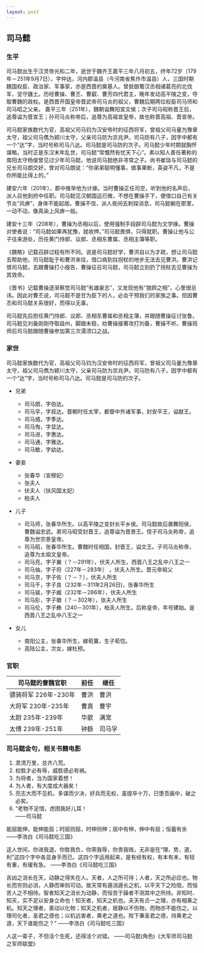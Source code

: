 ```yaml
---
layout: post
---
```

## 司马懿


### 生平
司马懿出生于汉灵帝光和二年，逝世于魏齐王嘉平三年八月初五，终年72岁（179年－251年9月7日），字仲达，河内郡温县（今河南省焦作市温县）人，三国时期魏国权臣、政治家、军事家，亦是西晋的奠基人。曾抵御蜀汉丞相诸葛亮的北伐军，坚守疆土。历经曹操、曹丕、曹叡、曹芳四代君主，晚年发动高平陵之变，夺取曹魏的政权。是西晋开国皇帝晋武帝司马炎的祖父，曹魏后期两位权臣司马师和司马昭之父亲。
嘉平三年（251年），魏朝谥舞阳宣文侯；次子司马昭称晋王后，追尊谥为晋宣王；孙司马炎称帝后，追尊为高祖宣皇帝，故也称晋高祖、晋宣帝。


司马懿家族数代为官，高祖父司马钧为汉安帝时的征西将军，曾祖父司马量为豫章太守，祖父司马儁为颍川太守，父亲司马防为京兆尹。司马防有八子，因字中都有一个“达”字，当时号称司马八达。司马懿是司马防的次子。司马懿少年时期就胸怀谋略，当时正是东汉末年乱世，司马懿“常慨然有忧天下心”。素以知人善任著称的南阳太守杨俊曾见过少年司马懿，他说司马懿绝非寻常之子。尚书崔琰与司马懿的兄长司马朗交好，曾对司马朗说：“你弟弟聪明懂事，做事果断，英姿不凡，不是你所能比得上的。”

建安六年（201年），郡中推举他为计掾。当时曹操正任司空，听到他的名声后，派人召他到府中任职。司马懿见汉朝国运已微，不想在曹操手下，便借口自己有关节炎“风痹”，身体不能起居。曹操不信，派人夜间去刺探消息，司马懿躺在那里，一动不动，像真染上风痹一般。

建安十三年（208年），曹操为丞相以后，使用强制手段辟司马懿为文学掾。曹操对使者说：“司马懿如果再犹豫，就收押。”司马懿畏惧，只得就职。曹操让他与公子往来游处，历任黄门侍郎、议郎、丞相东曹属、丞相主簿等职。

《魏略》记载召辟过程有所不同。说是司马懿好学，曹洪自以为才疏，想让司马懿去帮助他，司马懿耻于和曹洪来往，借口病到拄拐杖的地步无法去见曹洪。曹洪记恨司马懿，去跟曹操打小报告，曹操征召司马懿，司马懿立刻扔了拐杖去见曹操为其效命。

《晋书》记载曹操逐渐察觉司马懿“有雄豪志”，又发现他有“狼顾之相”，心里很忌讳。因此对曹丕说，司马懿不是甘为臣下的人，必会干预我们的家族之事。但因曹丕和司马懿关系很好，而得以无事。

司马懿先后担任黄门侍郎、议郎、丞相东曹属和丞相主簿，并跟随曹操征讨张鲁。司马懿见刘备刚刚夺取益州，脚跟未稳，劝曹操接著攻打刘备，曹操不听。曹操班师后司马懿跟随曹操参加第三次濡须口之战。




### 家世
司马懿家族数代为官，高祖父司马钧为汉安帝时的征西将军，曾祖父司马量为豫章太守，祖父司马儁为颍川太守，父亲司马防为京兆尹。司马防有八子，因字中都有一个“达”字，当时号称司马八达。司马懿是司马防的次子。

- 兄弟
  - 司马朗，字伯达。
  - 司马孚，字叔达。晋朝时任太宰，都督中外诸军事，封安平王，谥献王。
  - 司马馗，字季达。
  - 司马恂，字显达。
  - 司马进，字惠达。
  - 司马通，字雅达。
  - 司马敏，字幼达。

- 妻妾
  - 张春华（宣穆妃）
  - 张夫人
  - 伏夫人（扶风国太妃）
  - 柏夫人

- 儿子
  - 司马师，张春华所生。以高平陵之变封长平乡侯。司马懿故后袭舞阳侯，曹魏谥忠武。弟司马昭受封晋王，追尊谥为晋景王。侄子司马炎称帝，追尊为世宗景皇帝。
  - 司马昭，张春华所生。曹魏时任相国，封晋王，谥文王。子司马炎称帝，追尊为太祖文皇帝。
  - 司马亮，字子翼（？－291年），伏夫人所生。西晋八王之乱中八王之一
  - 司马伷，字子将（227年－283年） ，伏夫人所生。晋元帝祖父
  - 司马京，字子佐（？－？），伏夫人所生
  - 司马干，字子良（232年－311年2月26日)，张春华所生
  - 司马骏，字子臧（232年－286年），伏夫人所生
  - 司马肜，字子徽（？－302年），张夫人所生
  - 司马伦，字子彝（240－301年），柏夫人所生。后称皇帝，年号建始。是西晋八王之乱中八王之一

- 女儿
  - 南阳公主，张春华所生，嫁荀霬，生子荀恺。
  - 高陆公主，次女，嫁杜预。






### 官职

| 司马懿的曹魏官职 | 前任 | 继任 |
| ----------- | ----------- | ----------- |
| 骠骑将军 226年-230年 | 曹洪 | 曹洪 |
| 大将军 230年-235年 | 曹真 | 曹宇 |
| 太尉 235年-239年 | 华歆 | 满宠 |
| 太傅 239年-251年 | 钟繇 | 司马孚 |



### 司马懿金句，相关书籍电影

1. 肃清万里，总齐八荒。
2. 权胜才必有辱，威胜德必有祸。
3. 为将者，当为国家着想！
4. 为人者，有大度成大器矣！
5. 亮志大而不见机，多谋而少决，好兵而无权，虽提卒十万，已堕吾画中，破之必矣。
6. “老物不足惜，虑困我好儿耳！    
——司马懿

能屈能伸，能伸能屈；时屈则屈，时伸则伸；屈中有伸，伸中有屈；恒蓄有余
——李浩白《司马懿吃三国》

这人世间，你进我退，你胜我负，你荣我辱，你贵我贱，无非是在“理，势，道，利”这四个字中各显身手而已。这四个字运用起来，是有经有权，有本有末，有轻有重，有缓有急。
——李浩白《司马懿吃三国》


吉凶之消长在天，动静之得失在人。天者，人之所可待；人者，天之所必应也。物长而穷则必消，人静而审则可动。故天常有遁消遁长之机，以平天下之险阻，而恒苦人之不相待。智者知天之消长为动静，而恒苦于躁者不测其中之所持。非知时、知天，实不足以安身立命也！知天者，知天之机也。夫天有贞一之理，亦有相乘之机。知天之理者，善动以化物；知天之机者，居静以不伤物，而物亦不能伤之。以理司化者，圣君之德也；以机远害者，黄老之道也。陛下秉圣君之德，持黄老之道，天下谁能伤之？”
——李浩白《司马懿吃三国》


人这一辈子，不但活个生死，还得活个对错。
——司马懿(角色)《大军师司马懿之军师联盟》









